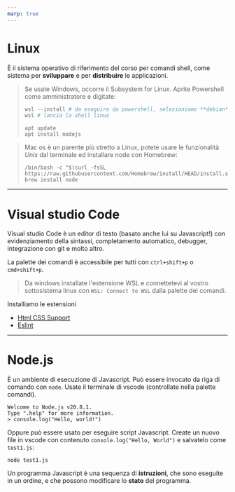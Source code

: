 ```yaml
---
marp: true
---
```


<script src="../node_modules/mermaid/dist/mermaid.min.js"></script>

<script>mermaid.initialize({startOnLoad:true, theme:"forest", mirrorActors:false});</script>

<link rel="stylesheet" href="res/styles.css">

# Linux

È il sistema operativo di riferimento del corso per comandi shell, come sistema per **sviluppare** e per **distribuire** le applicazioni.

> Se usate Windows, occorre il Subsystem for Linux. Aprite Powershell come amministratore e digitate:
> ```powershell
> wsl --install # da eseguire da powershell, selezioniamo **debian**
> wsl # lancia la shell linux
> ```
> ```shell
> apt update
> apt install nodejs
> ```

> Mac os è un parente più stretto a Linux, potete usare le funzionalità *Unix* dal terminale ed installare node con Homebrew:
> ```shell
> /bin/bash -c "$(curl -fsSL https://raw.githubusercontent.com/Homebrew/install/HEAD/install.sh)"
> brew install node
> ```

---

# Visual studio Code

Visual studio Code è un editor di testo (basato anche lui su Javascript!) con evidenziamento della sintassi, completamento automatico, debugger, integrazione con git e molto altro.

La palette dei comandi è accessibile per tutti con `ctrl+shift+p` o `cmd+shift+p`.

> Da windows installate l'estensione WSL e connettetevi al vostro sottosistema linux con `WSL: Connect to WSL` dalla palette dei comandi.

Installiamo le estensioni

- [Html CSS Support](https://marketplace.visualstudio.com/items?itemName=ecmel.vscode-html-css)
- [Eslint](https://marketplace.visualstudio.com/items?itemName=dbaeumer.vscode-eslint)

---

# Node.js

È un ambiente di esecuzione di Javascript. Può essere invocato da riga di comando con `node`. Usate il terminale di vscode (controllate nella palette comandi).

```shell
Welcome to Node.js v20.8.1.
Type ".help" for more information.
> console.log("Hello, world!")
```

Oppure può essere usato per eseguire script Javascript. Create un nuovo file in vscode con contenuto `console.log("Hello, World")` e salvatelo come `test1.js`:

```shell
node test1.js
```

Un programma Javascript è una sequenza di **istruzioni**, che sono eseguite in un ordine, e che possono modificare lo **stato** del programma.
